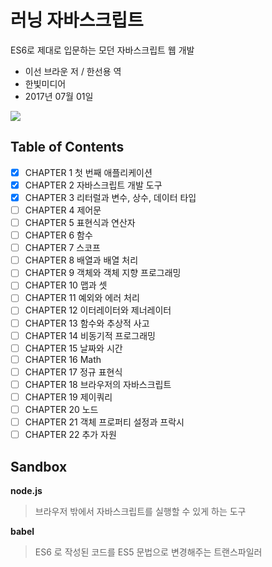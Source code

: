 # 러닝 자바스크립트

ES6로 제대로 입문하는 모던 자바스크립트 웹 개발

* 이선 브라운 저 / 한선용 역 
* 한빛미디어 
* 2017년 07월 01일

<img src="http://image.yes24.com/goods/42806896/300x0"/>

## Table of Contents

- [x] CHAPTER 1 첫 번째 애플리케이션
- [x] CHAPTER 2 자바스크립트 개발 도구
- [x] CHAPTER 3 리터럴과 변수, 상수, 데이터 타입
- [ ] CHAPTER 4 제어문
- [ ] CHAPTER 5 표현식과 연산자
- [ ] CHAPTER 6 함수
- [ ] CHAPTER 7 스코프
- [ ] CHAPTER 8 배열과 배열 처리
- [ ] CHAPTER 9 객체와 객체 지향 프로그래밍
- [ ] CHAPTER 10 맵과 셋
- [ ] CHAPTER 11 예외와 에러 처리
- [ ] CHAPTER 12 이터레이터와 제너레이터
- [ ] CHAPTER 13 함수와 추상적 사고
- [ ] CHAPTER 14 비동기적 프로그래밍
- [ ] CHAPTER 15 날짜와 시간
- [ ] CHAPTER 16 Math
- [ ] CHAPTER 17 정규 표현식
- [ ] CHAPTER 18 브라우저의 자바스크립트
- [ ] CHAPTER 19 제이쿼리
- [ ] CHAPTER 20 노드
- [ ] CHAPTER 21 객체 프로퍼티 설정과 프락시
- [ ] CHAPTER 22 추가 자원

## Sandbox

**node.js**
> 브라우저 밖에서 자바스크립트를 실행할 수 있게 하는 도구

**babel**
> ES6 로 작성된 코드를 ES5 문법으로 변경해주는 트랜스파일러